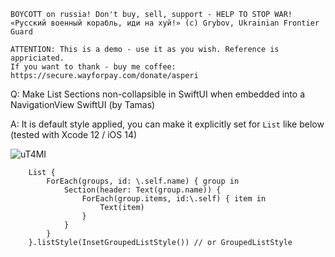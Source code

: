 ```
BOYCOTT on russia! Don't buy, sell, support - HELP TO STOP WAR!
«Русский военный корабль, иди на хуй!» (c) Grybov, Ukrainian Frontier Guard

ATTENTION: This is a demo - use it as you wish. Reference is appriciated.
If you want to thank - buy me coffee: https://secure.wayforpay.com/donate/asperi
```

Q: Make List Sections non-collapsible in SwiftUI when embedded into a NavigationView SwiftUI (by Tamas)

A: It is default style applied, you can make it explicitly set for `List` like below (tested with Xcode 12 / iOS 14)

![uT4MI](https://user-images.githubusercontent.com/62171579/167291106-05ca395e-b167-4d46-95a1-81da38ff9673.png)

        List {
            ForEach(groups, id: \.self.name) { group in
                Section(header: Text(group.name)) {
                    ForEach(group.items, id:\.self) { item in
                        Text(item)
                    }
                }
            }
        }.listStyle(InsetGroupedListStyle()) // or GroupedListStyle

